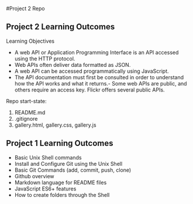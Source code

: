 #Project 2 Repo

## Project 2 Learning Outcomes

Learning Objectives
- A web API or Application Programming Interface is an API accessed using the HTTP protocol.
- Web APIs often deliver data formatted as JSON.
- A web API can be accessed programmatically using JavaScript.
- The API documentation must first be consulted in order to understand how the API works and what it returns.- Some web APIs are public, and others require an access key. Flickr offers several public APIs.



Repo start-state:

1. README.md
2. .gitignore
3. gallery.html, gallery.css, gallery.js


## Project 1 Learning Outcomes

- Basic Unix Shell commands
- Install and Configure Git using the Unix Shell
- Basic Git Commands (add, commit, push, clone)
- Github overview
- Markdown language for README files
- JavaScript ES6+ features
- How to create folders through the Shell
